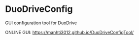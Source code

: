 # DuoDriveConfig
GUI configuration tool for DuoDrive

ONLINE GUI:
https://manhti3012.github.io/DuoDriveConfigTool/

